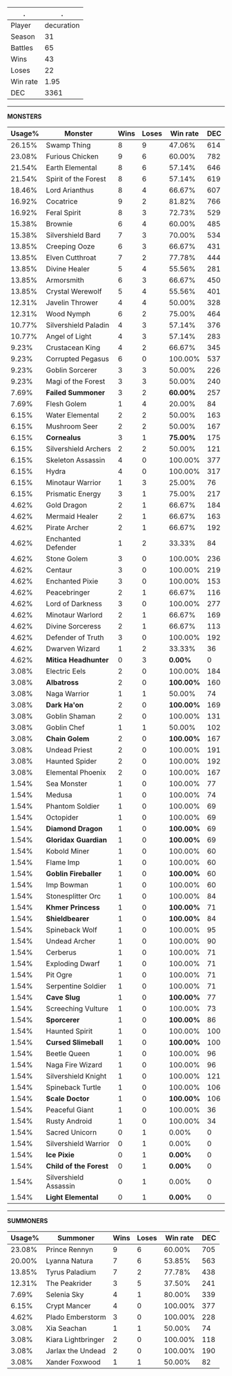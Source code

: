 .|.
|-|-
Player|decuration
Season|31
Battles|65
Wins|43
Loses|22
Win rate|1.95
DEC|3361

---
**MONSTERS**

Usage%|Monster|Wins|Loses|Win rate|DEC|
-|-|-|-|-|-|
26.15%|Swamp Thing|8|9|47.06%|614|
23.08%|Furious Chicken|9|6|60.00%|782|
21.54%|Earth Elemental|8|6|57.14%|646|
21.54%|Spirit of the Forest|8|6|57.14%|619|
18.46%|Lord Arianthus|8|4|66.67%|607|
16.92%|Cocatrice|9|2|81.82%|766|
16.92%|Feral Spirit|8|3|72.73%|529|
15.38%|Brownie|6|4|60.00%|485|
15.38%|Silvershield Bard|7|3|70.00%|534|
13.85%|Creeping Ooze|6|3|66.67%|431|
13.85%|Elven Cutthroat|7|2|77.78%|444|
13.85%|Divine Healer|5|4|55.56%|281|
13.85%|Armorsmith|6|3|66.67%|450|
13.85%|Crystal Werewolf|5|4|55.56%|401|
12.31%|Javelin Thrower|4|4|50.00%|328|
12.31%|Wood Nymph|6|2|75.00%|464|
10.77%|Silvershield Paladin|4|3|57.14%|376|
10.77%|Angel of Light|4|3|57.14%|283|
9.23%|Crustacean King|4|2|66.67%|345|
9.23%|Corrupted Pegasus|6|0|100.00%|537|
9.23%|Goblin Sorcerer|3|3|50.00%|226|
9.23%|Magi of the Forest|3|3|50.00%|240|
7.69%|**Failed Summoner**|3|2|**60.00%**|257|
7.69%|Flesh Golem|1|4|20.00%|84|
6.15%|Water Elemental|2|2|50.00%|163|
6.15%|Mushroom Seer|2|2|50.00%|167|
6.15%|**Cornealus**|3|1|**75.00%**|175|
6.15%|Silvershield Archers|2|2|50.00%|121|
6.15%|Skeleton Assassin|4|0|100.00%|377|
6.15%|Hydra|4|0|100.00%|317|
6.15%|Minotaur Warrior|1|3|25.00%|76|
6.15%|Prismatic Energy|3|1|75.00%|217|
4.62%|Gold Dragon|2|1|66.67%|184|
4.62%|Mermaid Healer|2|1|66.67%|163|
4.62%|Pirate Archer|2|1|66.67%|192|
4.62%|Enchanted Defender|1|2|33.33%|84|
4.62%|Stone Golem|3|0|100.00%|236|
4.62%|Centaur|3|0|100.00%|219|
4.62%|Enchanted Pixie|3|0|100.00%|153|
4.62%|Peacebringer|2|1|66.67%|116|
4.62%|Lord of Darkness|3|0|100.00%|277|
4.62%|Minotaur Warlord|2|1|66.67%|169|
4.62%|Divine Sorceress|2|1|66.67%|113|
4.62%|Defender of Truth|3|0|100.00%|192|
4.62%|Dwarven Wizard|1|2|33.33%|36|
4.62%|**Mitica Headhunter**|0|3|**0.00%**|0|
3.08%|Electric Eels|2|0|100.00%|184|
3.08%|**Albatross**|2|0|**100.00%**|160|
3.08%|Naga Warrior|1|1|50.00%|74|
3.08%|**Dark Ha'on**|2|0|**100.00%**|169|
3.08%|Goblin Shaman|2|0|100.00%|131|
3.08%|Goblin Chef|1|1|50.00%|102|
3.08%|**Chain Golem**|2|0|**100.00%**|167|
3.08%|Undead Priest|2|0|100.00%|191|
3.08%|Haunted Spider|2|0|100.00%|192|
3.08%|Elemental Phoenix|2|0|100.00%|167|
1.54%|Sea Monster|1|0|100.00%|77|
1.54%|Medusa|1|0|100.00%|74|
1.54%|Phantom Soldier|1|0|100.00%|69|
1.54%|Octopider|1|0|100.00%|69|
1.54%|**Diamond Dragon**|1|0|**100.00%**|69|
1.54%|**Gloridax Guardian**|1|0|**100.00%**|69|
1.54%|Kobold Miner|1|0|100.00%|60|
1.54%|Flame Imp|1|0|100.00%|60|
1.54%|**Goblin Fireballer**|1|0|**100.00%**|60|
1.54%|Imp Bowman|1|0|100.00%|60|
1.54%|Stonesplitter Orc|1|0|100.00%|84|
1.54%|**Khmer Princess**|1|0|**100.00%**|71|
1.54%|**Shieldbearer**|1|0|**100.00%**|84|
1.54%|Spineback Wolf|1|0|100.00%|95|
1.54%|Undead Archer|1|0|100.00%|90|
1.54%|Cerberus|1|0|100.00%|71|
1.54%|Exploding Dwarf|1|0|100.00%|71|
1.54%|Pit Ogre|1|0|100.00%|71|
1.54%|Serpentine Soldier|1|0|100.00%|71|
1.54%|**Cave Slug**|1|0|**100.00%**|77|
1.54%|Screeching Vulture|1|0|100.00%|73|
1.54%|**Sporcerer**|1|0|**100.00%**|86|
1.54%|Haunted Spirit|1|0|100.00%|100|
1.54%|**Cursed Slimeball**|1|0|**100.00%**|100|
1.54%|Beetle Queen|1|0|100.00%|96|
1.54%|Naga Fire Wizard|1|0|100.00%|96|
1.54%|Silvershield Knight|1|0|100.00%|121|
1.54%|Spineback Turtle|1|0|100.00%|106|
1.54%|**Scale Doctor**|1|0|**100.00%**|106|
1.54%|Peaceful Giant|1|0|100.00%|36|
1.54%|Rusty Android|1|0|100.00%|34|
1.54%|Sacred Unicorn|0|1|0.00%|0|
1.54%|Silvershield Warrior|0|1|0.00%|0|
1.54%|**Ice Pixie**|0|1|**0.00%**|0|
1.54%|**Child of the Forest**|0|1|**0.00%**|0|
1.54%|Silvershield Assassin|0|1|0.00%|0|
1.54%|**Light Elemental**|0|1|**0.00%**|0|

---
**SUMMONERS**

Usage%|Summoner|Wins|Loses|Win rate|DEC|
-|-|-|-|-|-|
23.08%|Prince Rennyn|9|6|60.00%|705|
20.00%|Lyanna Natura|7|6|53.85%|563|
13.85%|Tyrus Paladium|7|2|77.78%|438|
12.31%|The Peakrider|3|5|37.50%|241|
7.69%|Selenia Sky|4|1|80.00%|339|
6.15%|Crypt Mancer|4|0|100.00%|377|
4.62%|Plado Emberstorm|3|0|100.00%|228|
3.08%|Xia Seachan|1|1|50.00%|74|
3.08%|Kiara Lightbringer|2|0|100.00%|118|
3.08%|Jarlax the Undead|2|0|100.00%|190|
3.08%|Xander Foxwood|1|1|50.00%|82|
